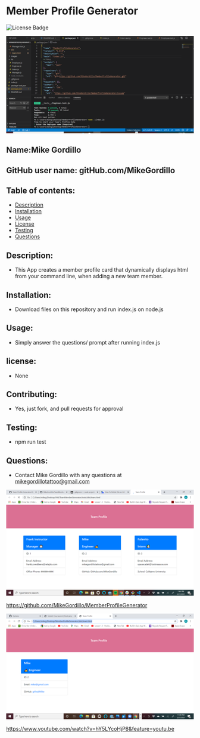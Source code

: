 # Member Profile Generator
![License Badge](https://img.shields.io/static/v1?label=License&message=None&color=blue)

![video](./Images/MemberProfileGenerator.gif)

        
## Name:Mike Gordillo
## GitHub user name: gitHub.com/MikeGordillo

## Table of contents:  
* [Description](#description)
* [Installation](#Installation)
* [Usage](#usage)
* [License](#license)
* [Testing](#testing)
* [Questions](#questions)
        
## Description:
* This App creates a member profile card that dynamically displays html from your command line, when adding a new team member.
## Installation:
* Download files on this repository and run index.js on node.js
## Usage:
* Simply answer the questions/ prompt after running index.js
## license:
* None
        
## Contributing:
* Yes, just fork, and pull requests for approval
## Testing:
* npm run test
## Questions:
* Contact Mike Gordillo with any questions at mikegordillotattoo@gmail.com

![screenshot](./Images/shotz.png)

https://github.com/MikeGordillo/MemberProfileGenerator

![screenshot](./Images/GeneratedHtml.png)


https://www.youtube.com/watch?v=hY5LYcoHjP8&feature=youtu.be

